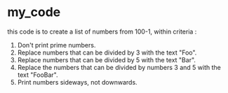# my_code

this code is to create a list of numbers from 100-1, within criteria :

1. Don't print prime numbers.
2. Replace numbers that can be divided by 3 with the text "Foo".
3. Replace numbers that can be divided by 5 with the text "Bar".
4. Replace the numbers that can be divided by numbers 3 and 5 with the text "FooBar".
5. Print numbers sideways, not downwards.
